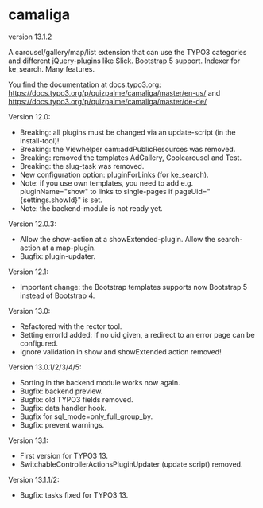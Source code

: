 # camaliga

version 13.1.2

A carousel/gallery/map/list extension that can use the TYPO3 categories and different jQuery-plugins like Slick.
Bootstrap 5 support. Indexer for ke_search. Many features.

You find the documentation at docs.typo3.org:
https://docs.typo3.org/p/quizpalme/camaliga/master/en-us/
and
https://docs.typo3.org/p/quizpalme/camaliga/master/de-de/


Version 12.0:
- Breaking: all plugins must be changed via an update-script (in the install-tool)!
- Breaking: the Viewhelper cam:addPublicResources was removed.
- Breaking: removed the templates AdGallery, Coolcarousel and Test.
- Breaking: the slug-task was removed.
- New configuration option: pluginForLinks (for ke_search).
- Note: if you use own templates, you need to add e.g. pluginName="show" to links to single-pages if pageUid="{settings.showId}" is set.
- Note: the backend-module is not ready yet.

Version 12.0.3:
- Allow the show-action at a showExtended-plugin. Allow the search-action at a map-plugin.
- Bugfix: plugin-updater.

Version 12.1:
- Important change: the Bootstrap templates supports now Bootstrap 5 instead of Bootstrap 4.

Version 13.0:
- Refactored with the rector tool.
- Setting errorId added: if no uid given, a redirect to an error page can be configured.
- Ignore validation in show and showExtended action removed!

Version 13.0.1/2/3/4/5:
- Sorting in the backend module works now again.
- Bugfix: backend preview.
- Bugfix: old TYPO3 fields removed.
- Bugfix: data handler hook.
- Bugfix for sql_mode=only_full_group_by.
- Bugfix: prevent warnings.

Version 13.1:
- First version for TYPO3 13.
- SwitchableControllerActionsPluginUpdater (update script) removed.

Version 13.1.1/2:
- Bugfix: tasks fixed for TYPO3 13.
